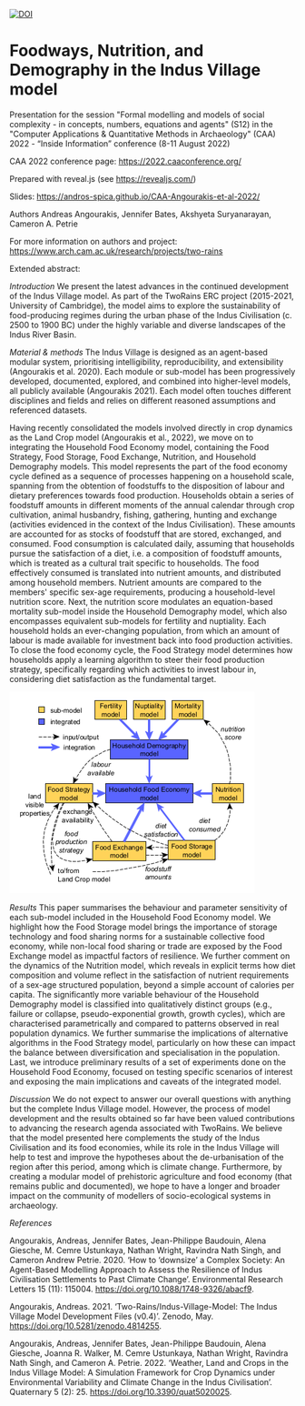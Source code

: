 [![DOI](https://zenodo.org/badge/523552683.svg)](https://zenodo.org/badge/latestdoi/523552683)
# Foodways, Nutrition, and Demography in the Indus Village model
Presentation for the session "Formal modelling and models of social complexity - in concepts, numbers, equations and agents" (S12) in the "Computer Applications & Quantitative Methods in Archaeology" (CAA) 2022 - “Inside Information” conference (8-11 August 2022)

CAA 2022 conference page: https://2022.caaconference.org/

Prepared with reveal.js (see https://revealjs.com/)

Slides: https://andros-spica.github.io/CAA-Angourakis-et-al-2022/

Authors
Andreas Angourakis, Jennifer Bates, Akshyeta Suryanarayan, Cameron A. Petrie

For more information on authors and project: https://www.arch.cam.ac.uk/research/projects/two-rains

Extended abstract:

*Introduction*
We present the latest advances in the continued development of the Indus Village model. As part of the TwoRains ERC project (2015-2021, University of Cambridge), the model aims to explore the sustainability of food-producing regimes during the urban phase of the Indus Civilisation (c. 2500 to 1900 BC) under the highly variable and diverse landscapes of the Indus River Basin. 

*Material & methods*
The Indus Village is designed as an agent-based modular system, prioritising intelligibility, reproducibility, and extensibility (Angourakis et al. 2020). Each module or sub-model has been progressively developed, documented, explored, and combined into higher-level models, all publicly available (Angourakis 2021). Each model often touches different disciplines and fields and relies on different reasoned assumptions and referenced datasets.

Having recently consolidated the models involved directly in crop dynamics as the Land Crop model (Angourakis et al., 2022), we move on to integrating the Household Food Economy model, containing the Food Strategy, Food Storage, Food Exchange, Nutrition, and Household Demography models. This model represents the part of the food economy cycle defined as a sequence of processes happening on a household scale, spanning from the obtention of foodstuffs to the disposition of labour and dietary preferences towards food production. Households obtain a series of foodstuff amounts in different moments of the annual calendar through crop cultivation, animal husbandry, fishing, gathering, hunting and exchange (activities evidenced in the context of the Indus Civilisation). These amounts are accounted for as stocks of foodstuff that are stored, exchanged, and consumed. Food consumption is calculated daily, assuming that households pursue the satisfaction of a diet, i.e. a composition of foodstuff amounts, which is treated as a cultural trait specific to households. The food effectively consumed is translated into nutrient amounts, and distributed among household members. Nutrient amounts are compared to the members' specific sex-age requirements, producing a household-level nutrition score. Next, the nutrition score modulates an equation-based mortality sub-model inside the Household Demography model, which also encompasses equivalent sub-models for fertility and nuptiality. Each household holds an ever-changing population, from which an amount of labour is made available for investment back into food production activities. To close the food economy cycle, the Food Strategy model determines how households apply a learning algorithm to steer their food production strategy, specifically regarding which activities to invest labour in, considering diet satisfaction as the fundamental target.

![Overview of the models involved in the Household Food Economy model](images/RoadMap_HouseholdFoodEconomy_2022-04.png)

*Results*
This paper summarises the behaviour and parameter sensitivity of each sub-model included in the Household Food Economy model. We highlight how the Food Storage model brings the importance of storage technology and food sharing norms for a sustainable collective food economy, while non-local food sharing or trade are exposed by the Food Exchange model as impactful factors of resilience. We further comment on the dynamics of the Nutrition model, which reveals in explicit terms how diet composition and volume reflect in the satisfaction of nutrient requirements of a sex-age structured population, beyond a simple account of calories per capita. The significantly more variable behaviour of the Household Demography model is classified into qualitatively distinct groups (e.g., failure or collapse, pseudo-exponential growth, growth cycles), which are characterised parametrically and compared to patterns observed in real population dynamics. We further summarise the implications of alternative algorithms in the Food Strategy model, particularly on how these can impact the balance between diversification and specialisation in the population. Last, we introduce preliminary results of a set of experiments done on the Household Food Economy, focused on testing specific scenarios of interest and exposing the main implications and caveats of the integrated model.

*Discussion*
We do not expect to answer our overall questions with anything but the complete Indus Village model. However, the process of model development and the results obtained so far have been valued contributions to advancing the research agenda associated with TwoRains. We believe that the model presented here complements the study of the Indus Civilisation and its food economies, while its role in the Indus Village will help to test and improve the hypotheses about the de-urbanisation of the region after this period, among which is climate change. Furthermore, by creating a modular model of prehistoric agriculture and food economy (that remains public and documented), we hope to have a longer and broader impact on the community of modellers of socio-ecological systems in archaeology.

*References*

Angourakis, Andreas, Jennifer Bates, Jean-Philippe Baudouin, Alena Giesche, M. Cemre Ustunkaya, Nathan Wright, Ravindra Nath Singh, and Cameron Andrew Petrie. 2020. ‘How to ‘downsize’ a Complex Society: An Agent-Based Modelling Approach to Assess the Resilience of Indus Civilisation Settlements to Past Climate Change’. Environmental Research Letters 15 (11): 115004. https://doi.org/10.1088/1748-9326/abacf9.

Angourakis, Andreas. 2021. ‘Two-Rains/Indus-Village-Model: The Indus Village Model Development Files (v0.4)’. Zenodo, May. https://doi.org/10.5281/zenodo.4814255.

Angourakis, Andreas, Jennifer Bates, Jean-Philippe Baudouin, Alena Giesche, Joanna R. Walker, M. Cemre Ustunkaya, Nathan Wright, Ravindra Nath Singh, and Cameron A. Petrie. 2022. ‘Weather, Land and Crops in the Indus Village Model: A Simulation Framework for Crop Dynamics under Environmental Variability and Climate Change in the Indus Civilisation’. Quaternary 5 (2): 25. https://doi.org/10.3390/quat5020025.
